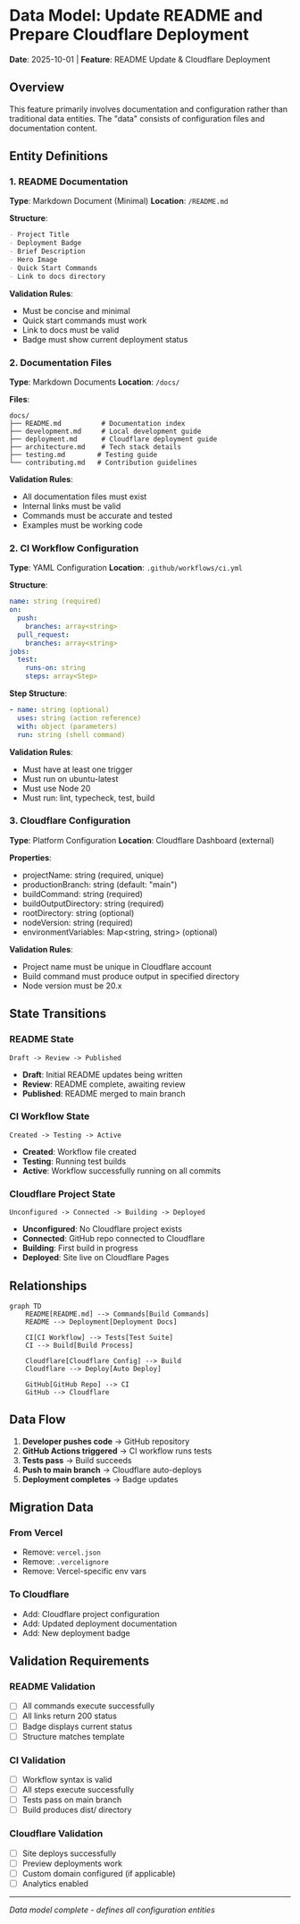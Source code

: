 # Data Model: Update README and Prepare Cloudflare Deployment

**Date**: 2025-10-01 | **Feature**: README Update & Cloudflare Deployment

## Overview
This feature primarily involves documentation and configuration rather than traditional data entities. The "data" consists of configuration files and documentation content.

## Entity Definitions

### 1. README Documentation
**Type**: Markdown Document (Minimal)
**Location**: `/README.md`

**Structure**:
```markdown
- Project Title
- Deployment Badge
- Brief Description
- Hero Image
- Quick Start Commands
- Link to docs directory
```

**Validation Rules**:
- Must be concise and minimal
- Quick start commands must work
- Link to docs must be valid
- Badge must show current deployment status

### 2. Documentation Files
**Type**: Markdown Documents
**Location**: `/docs/`

**Files**:
```
docs/
├── README.md          # Documentation index
├── development.md     # Local development guide
├── deployment.md      # Cloudflare deployment guide
├── architecture.md    # Tech stack details
├── testing.md        # Testing guide
└── contributing.md   # Contribution guidelines
```

**Validation Rules**:
- All documentation files must exist
- Internal links must be valid
- Commands must be accurate and tested
- Examples must be working code

### 2. CI Workflow Configuration
**Type**: YAML Configuration
**Location**: `.github/workflows/ci.yml`

**Structure**:
```yaml
name: string (required)
on:
  push:
    branches: array<string>
  pull_request:
    branches: array<string>
jobs:
  test:
    runs-on: string
    steps: array<Step>
```

**Step Structure**:
```yaml
- name: string (optional)
  uses: string (action reference)
  with: object (parameters)
  run: string (shell command)
```

**Validation Rules**:
- Must have at least one trigger
- Must run on ubuntu-latest
- Must use Node 20
- Must run: lint, typecheck, test, build

### 3. Cloudflare Configuration
**Type**: Platform Configuration
**Location**: Cloudflare Dashboard (external)

**Properties**:
- projectName: string (required, unique)
- productionBranch: string (default: "main")
- buildCommand: string (required)
- buildOutputDirectory: string (required)
- rootDirectory: string (optional)
- nodeVersion: string (required)
- environmentVariables: Map<string, string> (optional)

**Validation Rules**:
- Project name must be unique in Cloudflare account
- Build command must produce output in specified directory
- Node version must be 20.x

## State Transitions

### README State
```
Draft -> Review -> Published
```
- **Draft**: Initial README updates being written
- **Review**: README complete, awaiting review
- **Published**: README merged to main branch

### CI Workflow State
```
Created -> Testing -> Active
```
- **Created**: Workflow file created
- **Testing**: Running test builds
- **Active**: Workflow successfully running on all commits

### Cloudflare Project State
```
Unconfigured -> Connected -> Building -> Deployed
```
- **Unconfigured**: No Cloudflare project exists
- **Connected**: GitHub repo connected to Cloudflare
- **Building**: First build in progress
- **Deployed**: Site live on Cloudflare Pages

## Relationships

```mermaid
graph TD
    README[README.md] --> Commands[Build Commands]
    README --> Deployment[Deployment Docs]

    CI[CI Workflow] --> Tests[Test Suite]
    CI --> Build[Build Process]

    Cloudflare[Cloudflare Config] --> Build
    Cloudflare --> Deploy[Auto Deploy]

    GitHub[GitHub Repo] --> CI
    GitHub --> Cloudflare
```

## Data Flow

1. **Developer pushes code** → GitHub repository
2. **GitHub Actions triggered** → CI workflow runs tests
3. **Tests pass** → Build succeeds
4. **Push to main branch** → Cloudflare auto-deploys
5. **Deployment completes** → Badge updates

## Migration Data

### From Vercel
- Remove: `vercel.json`
- Remove: `.vercelignore`
- Remove: Vercel-specific env vars

### To Cloudflare
- Add: Cloudflare project configuration
- Add: Updated deployment documentation
- Add: New deployment badge

## Validation Requirements

### README Validation
- [ ] All commands execute successfully
- [ ] All links return 200 status
- [ ] Badge displays current status
- [ ] Structure matches template

### CI Validation
- [ ] Workflow syntax is valid
- [ ] All steps execute successfully
- [ ] Tests pass on main branch
- [ ] Build produces dist/ directory

### Cloudflare Validation
- [ ] Site deploys successfully
- [ ] Preview deployments work
- [ ] Custom domain configured (if applicable)
- [ ] Analytics enabled

---
*Data model complete - defines all configuration entities*